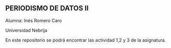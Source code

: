## PERIODISMO DE DATOS II
Alumna: Inés Romero Caro

Universidad Nebrija

En este repositorio se podrá encontrar las actividad 1,2 y 3 de la asignatura.
